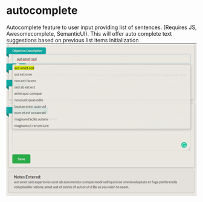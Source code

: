 # autocomplete
Autocomplete feature to user input providing list of sentences. (Requires JS, Awesomecomplete, SemanticUI).
This will offer auto complete text suggestions based on previous list items initialization
![header image](https://github.com/ivanrs-/autocomplete/blob/master/preview.png?raw=true)